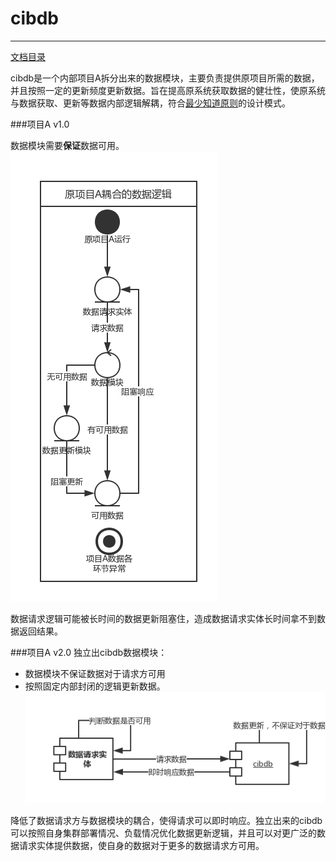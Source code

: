 # cibdb

---
[文档目录](SUMMARY.md)



cibdb是一个内部项目A拆分出来的数据模块，主要负责提供原项目所需的数据，并且按照一定的更新频度更新数据。旨在提高原系统获取数据的健壮性，使原系统与数据获取、更新等数据内部逻辑解耦，符合[最少知道原则](https://thelittlematch.gitbooks.io/design/content/er_3001_she_ji_mo_shi_de_liu_da_yuan_ze/53001_di_mi_te_fa_zeff08_zui_shao_zhi_dao_yuan_ze_.html)的设计模式。


###项目A v1.0

数据模块需要**保证**数据可用。
![](/assets/原项目1.0.png)

数据请求逻辑可能被长时间的数据更新阻塞住，造成数据请求实体长时间拿不到数据返回结果。

###项目A v2.0
独立出cibdb数据模块：
* 数据模块不保证数据对于请求方可用
* 按照固定内部封闭的逻辑更新数据。
![](/assets/原项目2.0.png)

降低了数据请求方与数据模块的耦合，使得请求可以即时响应。独立出来的cibdb可以按照自身集群部署情况、负载情况优化数据更新逻辑，并且可以对更广泛的数据请求实体提供数据，使自身的数据对于更多的数据请求方可用。